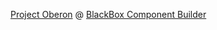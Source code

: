 [Project Oberon](http://www.inf.ethz.ch/personal/wirth/ProjectOberon/index.html) @ [BlackBox Component Builder](http://www.oberon.ch/blackbox.html)
